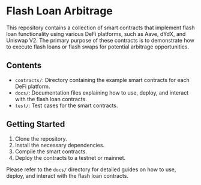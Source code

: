 # Flash Loan Arbitrage

This repository contains a collection of smart contracts that implement flash loan functionality using various DeFi platforms, such as Aave, dYdX, and Uniswap V2. The primary purpose of these contracts is to demonstrate how to execute flash loans or flash swaps for potential arbitrage opportunities.

## Contents

- `contracts/`: Directory containing the example smart contracts for each DeFi platform.
- `docs/`: Documentation files explaining how to use, deploy, and interact with the flash loan contracts.
- `test/`: Test cases for the smart contracts.

## Getting Started

1. Clone the repository.
2. Install the necessary dependencies.
3. Compile the smart contracts.
4. Deploy the contracts to a testnet or mainnet.

Please refer to the `docs/` directory for detailed guides on how to use, deploy, and interact with the flash loan contracts.
